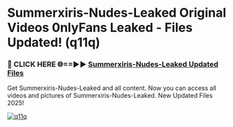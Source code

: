 # Summerxiris-Nudes-Leaked Original Videos 0nlyFans Leaked - Files Updated! (q11q)

<h3>🔴 CLICK HERE 🌐==►► <a href="https://tinyurl.com/yc6ubb5a" rel="nofollow">Summerxiris-Nudes-Leaked Updated Files</a></h3>

Get Summerxiris-Nudes-Leaked and all content. Now you can access all videos and pictures of Summerxiris-Nudes-Leaked. New Updated Files 2025!

[![q11q](https://i.imgur.com/7eu0CRL.gif)](https://tinyurl.com/yc6ubb5a)

